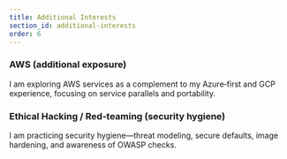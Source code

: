 ```yaml
---
title: Additional Interests
section_id: additional-interests
order: 6
---
```


### AWS (additional exposure)
I am exploring AWS services as a complement to my Azure‑first and GCP experience, focusing on service parallels and portability.

### Ethical Hacking / Red‑teaming (security hygiene)
I am practicing security hygiene—threat modeling, secure defaults, image hardening, and awareness of OWASP checks.